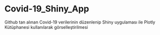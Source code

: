 # Covid-19_Shiny_App
Github tan alınan Covid-19 verilerinin düzenlenip Shiny uygulaması ile Plotly Kütüphanesi kullanılarak görselleştirilmesi
